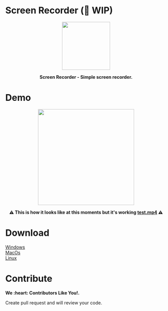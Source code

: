 # Screen Recorder (🚧 WIP)
<p align="center">
<img src="https://github.com/era7imOS/ScreenRecorder/blob/main/Renderer/images/icon.png" width="150" > 
</p>
<p align="center">
<strong>Screen Recorder - Simple screen recorder.</strong>
</p>

# Demo
<p align="center">
<img src="https://github.com/era7imOS/ScreenRecorder/blob/main/demo.png" width="300">  
</p> 

<p align="center">
<strong>⚠️ This is how it looks like at this moments but it's working <a href="https://github.com/era7imOS/ScreenRecorder/raw/main/videos/test.mp4" rel="nofollow">test.mp4</a> ⚠️</strong>
</p> 

# Download  

<a href="" rel="nofollow">Windows</a>  
<a href="" rel="nofollow">MacOs</a>  
<a href="" rel="nofollow">Linux</a>

# Contribute  
<p>
<strong>We :heart: Contributors Like You!. </strong>      
</p> 
<p>
Create pull request and will review your code.
</p> 









